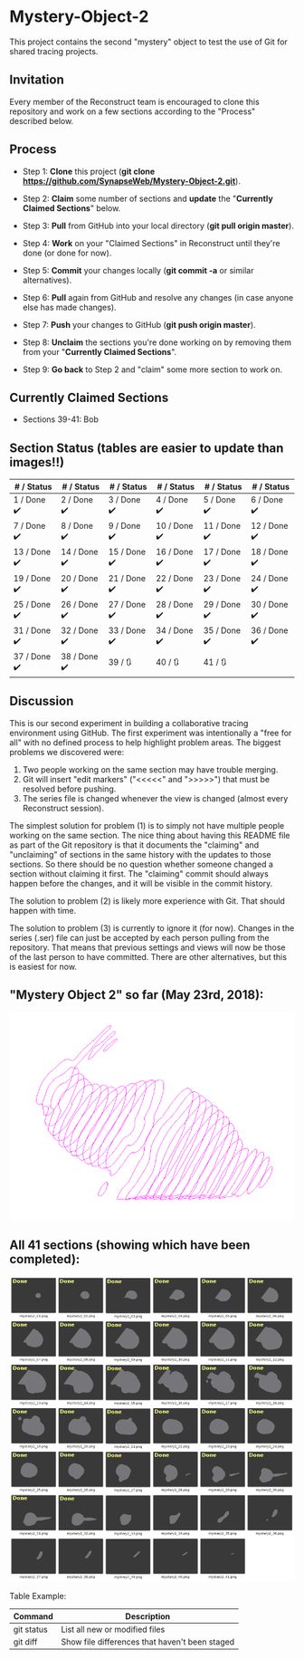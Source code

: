 # Mystery-Object-2
This project contains the second "mystery" object to test the use of Git for shared tracing projects.

## Invitation
Every member of the Reconstruct team is encouraged to clone this repository and work on a few sections according to the "Process" described below.

## Process

* Step 1: **Clone** this project (**git clone https://github.com/SynapseWeb/Mystery-Object-2.git**).

* Step 2: **Claim** some number of sections and **update** the "**Currently Claimed Sections**" below.

* Step 3: **Pull** from GitHub into your local directory (**git pull origin master**).

* Step 4: **Work** on your "Claimed Sections" in Reconstruct until they're done (or done for now).

* Step 5: **Commit** your changes locally (**git commit -a** or similar alternatives).

* Step 6: **Pull** again from GitHub and resolve any changes (in case anyone else has made changes).

* Step 7: **Push** your changes to GitHub (**git push origin master**).

* Step 8: **Unclaim** the sections you're done working on by removing them from your "**Currently Claimed Sections**".

* Step 9: **Go back** to Step 2 and "claim" some more section to work on.

## Currently Claimed Sections

* Sections 39-41: Bob

## Section Status (tables are easier to update than images!!)

| # / Status | # / Status | # / Status | # / Status | # / Status | # / Status | 
| ---------- | ---------- | ---------- | ---------- | ---------- | ---------- |
| 1 / Done  :heavy_check_mark: | 2 / Done :heavy_check_mark: | 3 / Done :heavy_check_mark: | 4 / Done :heavy_check_mark: | 5 / Done :heavy_check_mark: | 6 / Done :heavy_check_mark: |
| 7 / Done :heavy_check_mark: | 8 / Done :heavy_check_mark: | 9 / Done :heavy_check_mark: | 10 / Done :heavy_check_mark: | 11 / Done :heavy_check_mark: | 12 / Done :heavy_check_mark: |
| 13 / Done :heavy_check_mark: | 14 / Done :heavy_check_mark: | 15 / Done :heavy_check_mark: | 16 / Done :heavy_check_mark: | 17 / Done :heavy_check_mark: | 18 / Done :heavy_check_mark: |
| 19 / Done :heavy_check_mark: | 20 / Done :heavy_check_mark: | 21 / Done :heavy_check_mark: | 22 / Done :heavy_check_mark: | 23 / Done :heavy_check_mark: | 24 / Done :heavy_check_mark: |
| 25 / Done :heavy_check_mark: | 26 / Done :heavy_check_mark: | 27 / Done :heavy_check_mark: | 28 / Done :heavy_check_mark: | 29 / Done :heavy_check_mark: | 30 / Done :heavy_check_mark: |
| 31 / Done :heavy_check_mark: | 32 / Done :heavy_check_mark: | 33 / Done :heavy_check_mark: | 34 / Done :heavy_check_mark: | 35 / Done :heavy_check_mark: | 36 / Done :heavy_check_mark: |
| 37 / Done :heavy_check_mark: | 38 / Done :heavy_check_mark: | 39 / :arrows_clockwise:  | 40 / :arrows_clockwise:  | 41 / :arrows_clockwise:  |  |

## Discussion

This is our second experiment in building a collaborative tracing environment using GitHub. The first experiment was intentionally a "free for all" with no defined process to help highlight problem areas. The biggest problems we discovered were:

1. Two people working on the same section may have trouble merging.
2. Git will insert "edit markers" ("<<<<<" and ">>>>>") that must be resolved before pushing.
3. The series file is changed whenever the view is changed (almost every Reconstruct session).

The simplest solution for problem (1) is to simply not have multiple people working on the same section. The nice thing about having this README file as part of the Git repository is that it documents the "claiming" and "unclaiming" of sections in the same history with the updates to those sections. So there should be no question whether someone changed a section without claiming it first. The "claiming" commit should always happen before the changes, and it will be visible in the commit history.

The solution to problem (2) is likely more experience with Git. That should happen with time.

The solution to problem (3) is currently to ignore it (for now). Changes in the series (.ser) file can just be accepted by each person pulling from the repository. That means that previous settings and views will now be those of the last person to have committed. There are other alternatives, but this is easiest for now.


## "Mystery Object 2" so far (May 23rd, 2018):
![Animation](docs/Traces_2018_05_23.png?raw=true "Animation")

## All 41 sections (showing which have been completed):
![CompletedFrames](docs/All_Frames.png?raw=true "CompletedFrames")


Table Example:

| Command | Description |
| --- | --- |
| git status | List all new or modified files |
| git diff | Show file differences that haven't been staged |
